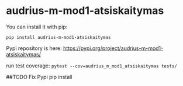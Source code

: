 # audrius-m-mod1-atsiskaitymas

You can install it with pip:
```
pip install audrius-m-mod1-atsiskaitymas
```

Pypi repository is here: https://pypi.org/project/audrius-m-mod1-atsiskaitymas/

run test coverage: `pytest --cov=audrius_m_mod1_atsiskaitymas tests/`

##TODO Fix Pypi pip install
